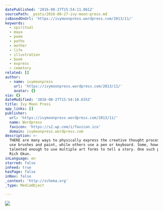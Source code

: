 ```yaml
---
datePublished: '2016-08-27T15:54:11.061Z'
sourcePath: _posts/2016-08-27-ivy-moon-press.md
isBasedOnUrl: 'https://ivymoonpress.wordpress.com/2013/11/'
keywords:
  - spiritual
  - maya
  - poem
  - paths
  - mother
  - life
  - illustration
  - book
  - express
  - cemetery
related: []
author:
  - name: ivymoonpress
    url: 'https://ivymoonpress.wordpress.com/2013/11/'
    avatar: {}
via: {}
dateModified: '2016-08-27T15:54:10.635Z'
title: Ivy Moon Press
app_links: []
publisher:
  url: 'https://ivymoonpress.wordpress.com/2013/11/'
  name: Wordpress
  favicon: 'https://s2.wp.com/i/favicon.ico'
  domain: ivymoonpress.wordpress.com
description: >-
  THERE are many ways to physically express the creative thought process. Some
  use brushes and paint, while others use a pen or keyboard. Some, however, are
  talented enough to use multiple art forms to tell a story. One such person is
  Rich Okun.
inLanguage: en
starred: false
inFeed: true
hasPage: false
inNav: false
_context: 'http://schema.org'
_type: MediaObject

---
```

![](https://the-grid-user-content.s3-us-west-2.amazonaws.com/8924d264-ba3a-4294-875d-697879f3089c.jpg)
